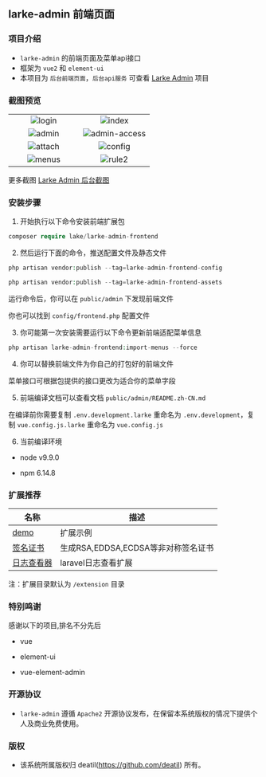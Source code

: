 ## larke-admin 前端页面


### 项目介绍

*  `larke-admin` 的前端页面及菜单api接口
*  框架为 `vue2` 和 `element-ui`
*  本项目为 `后台前端页面`，`后台api服务` 可查看 [Larke Admin](https://github.com/deatil/larke-admin) 项目


### 截图预览

<table>
    <tr>
        <td width="50%">
            <center>
                <img alt="login" src="https://user-images.githubusercontent.com/24578855/103483910-8cec8780-4e25-11eb-93c5-ea7ce7a09b60.png" />
            </center>
        </td>
        <td width="50%">
            <center>
                <img alt="index" src="https://user-images.githubusercontent.com/24578855/105568367-cacd3380-5d73-11eb-98ab-55701d0068ed.png" />
            </center>
        </td>
    </tr>
    <tr>
        <td width="50%">
            <center>
                <img alt="admin" src="https://user-images.githubusercontent.com/24578855/101988564-6bd8c100-3cd5-11eb-8524-21151ba3b404.png" />
            </center>
        </td>
        <td width="50%">
            <center>
                <img alt="admin-access" src="https://user-images.githubusercontent.com/24578855/103433753-db393500-4c31-11eb-8d8a-b40dfa0db84e.png" />
            </center>
        </td>
    </tr>
    <tr>
        <td width="50%">
            <center>
                <img alt="attach" src="https://user-images.githubusercontent.com/24578855/101988566-6da28480-3cd5-11eb-9532-69d88b2f598d.png" />
            </center>
        </td>
        <td width="50%">
            <center>
                <img alt="config" src="https://user-images.githubusercontent.com/24578855/101988567-6e3b1b00-3cd5-11eb-8799-66e8ebec6020.png" />
            </center>
        </td>
    </tr>
    <tr>
        <td width="50%">
            <center>
                <img alt="menus" src="https://user-images.githubusercontent.com/24578855/101988573-71cea200-3cd5-11eb-8e8b-e80ab319b216.png" />
            </center>
        </td>
        <td width="50%">
            <center>
                <img alt="rule2" src="https://user-images.githubusercontent.com/24578855/102609155-f9992e00-4165-11eb-93ad-82275af134ab.png" />
            </center>
        </td>
    </tr>
</table>

更多截图 
[Larke Admin 后台截图](https://github.com/deatil/larke-admin/issues/1)


### 安装步骤

1. 开始执行以下命令安装前端扩展包

```php
composer require lake/larke-admin-frontend
```

2. 然后运行下面的命令，推送配置文件及静态文件

```php
php artisan vendor:publish --tag=larke-admin-frontend-config
```

```php
php artisan vendor:publish --tag=larke-admin-frontend-assets
```

运行命令后，你可以在 `public/admin` 下发现前端文件

你也可以找到 `config/frontend.php` 配置文件

3. 你可能第一次安装需要运行以下命令更新前端适配菜单信息

```php
php artisan larke-admin-frontend:import-menus --force
```

4. 你可以替换前端文件为你自己的打包好的前端文件

菜单接口可根据包提供的接口更改为适合你的菜单字段

5. 前端编译文档可以查看文档 `public/admin/README.zh-CN.md`

在编译前你需要复制 `.env.development.larke` 重命名为 `.env.development`，复制 `vue.config.js.larke` 重命名为 `vue.config.js`

6. 当前编译环境

 - node v9.9.0
 
 - npm 6.14.8


### 扩展推荐

| 名称 | 描述 |
| --- | --- |
| [demo](https://github.com/deatil/larke-admin-demo) | 扩展示例 |
| [签名证书](https://github.com/deatil/larke-admin-signcert) | 生成RSA,EDDSA,ECDSA等非对称签名证书 |
| [日志查看器](https://github.com/deatil/larke-admin-logviewer) | laravel日志查看扩展 |

注：扩展目录默认为 `/extension` 目录


### 特别鸣谢

感谢以下的项目,排名不分先后

 - vue

 - element-ui

 - vue-element-admin


### 开源协议

*  `larke-admin` 遵循 `Apache2` 开源协议发布，在保留本系统版权的情况下提供个人及商业免费使用。  


### 版权

*  该系统所属版权归 deatil(https://github.com/deatil) 所有。
